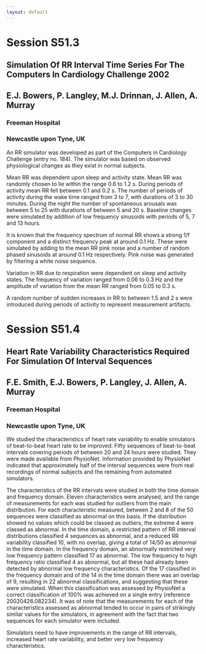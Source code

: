 ```yaml
---
layout: default
---
```



# Session S51.3

## Simulation Of RR Interval Time Series For The Computers In Cardiology Challenge 2002

## E.J. Bowers, P. Langley, M.J. Drinnan, J. Allen, A. Murray

### Freeman Hospital
### Newcastle upon Tyne, UK

An RR simulator was developed as part of the Computers in Cardiology
Challenge (entry no. 184). The simulator was based on observed
physiological changes as they exist in normal subjects.

Mean RR was dependent upon sleep and activity state. Mean RR was
randomly chosen to lie within the range 0.6 to 1.2 s. During periods
of activity mean RR fell between 0.1 and 0.2 s. The number of periods
of activity during the wake time ranged from 3 to 7, with durations of
3 to 30 minutes. During the night the number of spontaneous arousals
was between 5 to 25 with durations of between 5 and 20 s. Baseline
changes were simulated by addition of low frequency sinusoids with
periods of 5, 7 and 13 hours.

It is known that the frequency spectrum of normal RR shows a strong
1/f component and a distinct frequency peak at around 0.1 Hz. These
were simulated by adding to the mean RR pink noise and a number of
random phased sinusoids at around 0.1 Hz respectively. Pink noise was
generated by filtering a white noise sequence.

Variation in RR due to respiration were dependent on sleep and
activity states. The frequency of variation ranged from 0.06 to 0.3 Hz
and the amplitude of variation from the mean RR ranged from 0.05 to
0.3 s.

A random number of sudden increases in RR to between 1.5 and 2 s were
introduced during periods of activity to represent measurement
artifacts.

# Session S51.4

## Heart Rate Variability Characteristics Required For Simulation Of Interval Sequences
## F.E. Smith, E.J. Bowers, P. Langley, J. Allen, A. Murray

### Freeman Hospital
### Newcastle upon Tyne, UK

We studied the characteristics of heart rate variability to enable
simulators of beat-to-beat heart rate to be improved. Fifty sequences
of beat-to-beat intervals covering periods of between 20 and 24 hours
were studied. They were made available from PhysioNet. Information
provided by PhysioNet indicated that approximately half of the
interval sequences were from real recordings of normal subjects and
the remaining from automated simulators.

The characteristics of the RR intervals were studied in both the time
domain and frequency domain. Eleven characteristics were analysed, and
the range of measurements for each was studied for outliers from the
main distribution. For each characteristic measured, between 2 and 8
of the 50 sequences were classified as abnormal on this basis. If the
distribution showed no values which could be classed as outliers, the
extreme 4 were classed as abnormal. In the time domain, a restricted
pattern of RR interval distributions classified 4 sequences as
abnormal, and a reduced RR variability classified 10, with no overlap,
giving a total of 14/50 as abnormal in the time domain. In the
frequency domain, an abnormally restricted very low frequency pattern
classified 17 as abnormal. The low frequency to high frequency ratio
classified 4 as abnormal, but all these had already been detected by
abnormal low frequency characteristics. Of the 17 classified in the
frequency domain and of the 14 in the time domain there was an overlap
of 9, resulting in 22 abnormal classifications, and suggesting that
these were simulated. When this classification was assessed by
PhysioNet a correct classification of 100% was achieved on a single
entry (reference 20020426.082234). It was of note that the
measurements for each of the characteristics assessed as abnormal
tended to occur in pairs of strikingly similar values for the
simulators, in agreement with the fact that two sequences for each
simulator were included.

Simulators need to have improvements in the range of RR intervals,
increased heart rate variability, and better very low frequency
characteristics.
